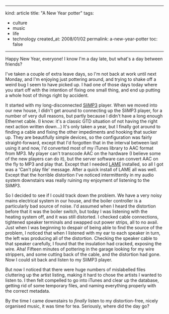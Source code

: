 -----
kind: article
title: "A New Year potter"
tags:
- culture
- music
- life
- technology
created_at: 2008/01/02
permalink: a-new-year-potter
toc: false
-----

<p>Happy New Year, everyone! I know I'm a day late, but what's a day between friends?</p>

<p>I've taken a couple of extra leave days, so I'm not back at work until next Monday, and I'm enjoying just pottering around, and trying to shake off a weird bug I seem to have picked up. I had one of those days today where you start off with the intention of fixing one small thing, and end up putting a whole host of things right by accident.</p>

<p>It started with my long-disconnected <a href="http://slimdevices.com/">SliMP3</a> player. When we moved into our new house, I didn't get around to connecting up the SliMP3 player, for a number of very dull reasons, but partly because I didn't have a long enough Ethernet cable. (I know: it's a classic GTD situation of not having the right next action written down...) It's only taken a year, but I finally got around to finding a cable and fixing the other impediments and hooking that sucker up. They are beautifully simple devices, so the configuration was fairly straight-forward, except that I'd forgotten that in the interval between last using it and now, I'd converted most of my iTunes library to AAC format from MP3. My player can't transcode AAC on the hardware (I believe some of the new players can do it), but the server software can convert AAC on the fly to MP3 and play that. Except that I needed <a href="http://lame.sourceforge.net/">LAME</a> installed, so all I got was a 'Can't play file' message. After a quick install of LAME all was well. Except that the horrible distortion I've noticed intermittently in my audio system downstairs was really ruining my enjoyment of listening to the SliMP3.</p>

<p>So I decided to see if I could track down the problem. We have a very noisy mains electrical system in our house, and the boiler controller is a particularly bad source of noise. I'd assumed when I heard the distortion before that it was the boiler switch, but today I was listening with the heating system off, and it was still distorted. I checked cable connections, tightened speaker terminals and swapped out power strips, all to no avail. Just when I was beginning to despair of being able to find the source of the problem, I noticed that when I listened with my ear to each speaker in turn, the left was producing all of the distortion. Checking the speaker cable to that speaker carefully, I found that the insulation had cracked, exposing the wire. Aha! Fifteen minutes of pottering in the garage looking for my wire strippers, and some cutting back of the cable, and the distortion had gone. Now I could sit back and listen to my SliMP3 player.</p>

<p>But now I noticed that there were huge numbers of mislabelled files cluttering up the artist listing, making it hard to chose the artists I wanted to listen to. I then felt compelled to go into iTunes and clear up the database, getting rid of some temporary files, and naming everything properly with the correct metadata.</p>

<p>By the time I came downstairs to <em>finally</em> listen to my distortion-free, nicely organised music, it was time for tea. Seriously, where did the day go?</p>


